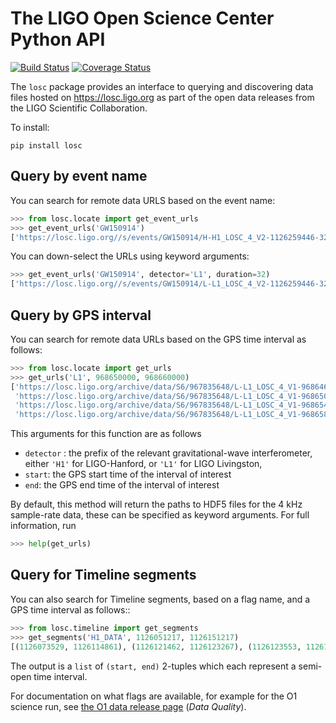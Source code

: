 # The LIGO Open Science Center Python API

[![Build Status](https://travis-ci.org/duncanmmacleod/python-losc.svg?branch=develop)](https://travis-ci.org/duncanmmacleod/python-losc)
[![Coverage Status](https://coveralls.io/repos/github/duncanmmacleod/python-losc/badge.svg?branch=develop)](https://coveralls.io/github/duncanmmacleod/python-losc?branch=develop)

The ``losc`` package provides an interface to querying and discovering data files hosted on https://losc.ligo.org as part of the open data releases from the LIGO Scientific Collaboration.

To install:

```
pip install losc
```

## Query by event name

You can search for remote data URLS based on the event name:

```python
>>> from losc.locate import get_event_urls
>>> get_event_urls('GW150914')
['https://losc.ligo.org//s/events/GW150914/H-H1_LOSC_4_V2-1126259446-32.hdf5', 'https://losc.ligo.org//s/events/GW150914/L-L1_LOSC_4_V2-1126259446-32.hdf5', 'https://losc.ligo.org//s/events/GW150914/H-H1_LOSC_4_V2-1126257414-4096.hdf5', 'https://losc.ligo.org//s/events/GW150914/L-L1_LOSC_4_V2-1126257414-4096.hdf5']
```

You can down-select the URLs using keyword arguments:

```python
>>> get_event_urls('GW150914', detector='L1', duration=32)
['https://losc.ligo.org//s/events/GW150914/L-L1_LOSC_4_V2-1126259446-32.hdf5']
```


## Query by GPS interval

You can search for remote data URLs based on the GPS time interval as follows:

```python
>>> from losc.locate import get_urls
>>> get_urls('L1', 968650000, 968660000)
['https://losc.ligo.org/archive/data/S6/967835648/L-L1_LOSC_4_V1-968646656-4096.hdf5',
 'https://losc.ligo.org/archive/data/S6/967835648/L-L1_LOSC_4_V1-968650752-4096.hdf5',
 'https://losc.ligo.org/archive/data/S6/967835648/L-L1_LOSC_4_V1-968654848-4096.hdf5',
 'https://losc.ligo.org/archive/data/S6/967835648/L-L1_LOSC_4_V1-968658944-4096.hdf5']
```

This arguments for this function are as follows

- `detector` : the prefix of the relevant gravitational-wave interferometer, either `'H1'` for LIGO-Hanford, or `'L1'` for LIGO Livingston,
- `start`: the GPS start time of the interval of interest
- `end`: the GPS end time of the interval of interest

By default, this method will return the paths to HDF5 files for the 4 kHz sample-rate data, these can be specified as keyword arguments. For full information, run

```python
>>> help(get_urls)
```


## Query for Timeline segments

You can also search for Timeline segments, based on a flag name, and a GPS time interval as follows::


```python
>>> from losc.timeline import get_segments
>>> get_segments('H1_DATA', 1126051217, 1126151217)
[(1126073529, 1126114861), (1126121462, 1126123267), (1126123553, 1126126832), (1126139205, 1126139266), (1126149058, 1126151217)]
```

The output is a `list` of `(start, end)` 2-tuples which each represent a semi-open time interval.

For documentation on what flags are available, for example for the O1 science run, see [the O1 data release page](https://losc.ligo.org/O1/) (_Data Quality_).
